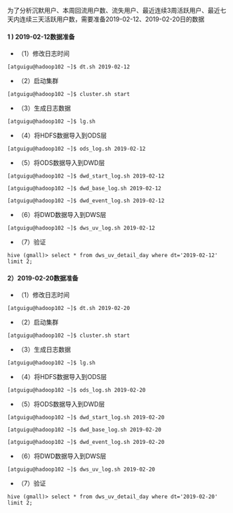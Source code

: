 为了分析沉默用户、本周回流用户数、流失用户、最近连续3周活跃用户、最近七天内连续三天活跃用户数，需要准备2019-02-12、2019-02-20日的数据

#### 1 ) 2019-02-12数据准备

- （1）修改日志时间

```
[atguigu@hadoop102 ~]$ dt.sh 2019-02-12
```

- （2）启动集群

```
[atguigu@hadoop102 ~]$ cluster.sh start
```

- （3）生成日志数据

```[atguigu@hadoop102 ~]$ lg.sh```

- （4）将HDFS数据导入到ODS层

```
[atguigu@hadoop102 ~]$ ods_log.sh 2019-02-12
```

- （5）将ODS数据导入到DWD层

```
[atguigu@hadoop102 ~]$ dwd_start_log.sh 2019-02-12

[atguigu@hadoop102 ~]$ dwd_base_log.sh 2019-02-12

[atguigu@hadoop102 ~]$ dwd_event_log.sh 2019-02-12
```

- （6）将DWD数据导入到DWS层

```
[atguigu@hadoop102 ~]$ dws_uv_log.sh 2019-02-12
```

- （7）验证

```
hive (gmall)> select * from dws_uv_detail_day where dt='2019-02-12' limit 2;
```

#### 2）2019-02-20数据准备

- （1）修改日志时间

```
[atguigu@hadoop102 ~]$ dt.sh 2019-02-20
```

- （2）启动集群

```
[atguigu@hadoop102 ~]$ cluster.sh start
```

- （3）生成日志数据

```
[atguigu@hadoop102 ~]$ lg.sh
```

- （4）将HDFS数据导入到ODS层

```
[atguigu@hadoop102 ~]$ ods_log.sh 2019-02-20
```

- （5）将ODS数据导入到DWD层

```
[atguigu@hadoop102 ~]$ dwd_start_log.sh 2019-02-20

[atguigu@hadoop102 ~]$ dwd_base_log.sh 2019-02-20

[atguigu@hadoop102 ~]$ dwd_event_log.sh 2019-02-20
```

- （6）将DWD数据导入到DWS层

```
[atguigu@hadoop102 ~]$ dws_uv_log.sh 2019-02-20
```

- （7）验证

```
hive (gmall)> select * from dws_uv_detail_day where dt='2019-02-20' limit 2;
```

